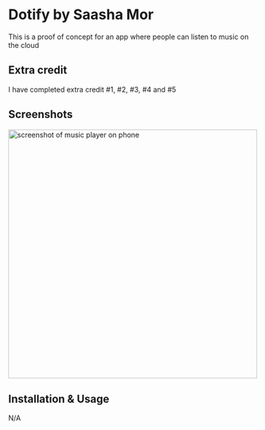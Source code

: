 
# Dotify by Saasha Mor

This is a proof of concept for an app where people can listen to music on the cloud

## Extra credit
I have completed extra credit #1, #2, #3, #4 and #5

## Screenshots
<image alt="screenshot of music player on phone" src="imgs/dotify.png" height="500" />


## Installation & Usage
N/A
